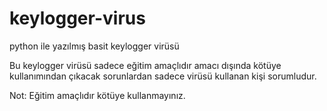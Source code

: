 # keylogger-virus
python ile yazılmış basit keylogger virüsü

Bu keylogger virüsü sadece eğitim amaçlıdır amacı dışında kötüye kullanımından çıkacak sorunlardan sadece virüsü kullanan kişi sorumludur.

Not: Eğitim amaçlıdır kötüye kullanmayınız.
